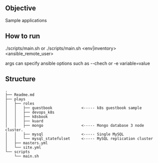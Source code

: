 ## Objective
Sample applications

## How to run
./scripts/main.sh or
./scripts/main.sh <env|inventory> <ansible_remote_user> <args>

args can specify ansible options such as --chech or -e variable=value

## Structure

```
.
├── Readme.md
├── plays
│   ├── roles
│   │   ├── guestbook             <----- k8s guestbook sample
│   │   ├── devops_k8s
│   │   ├── k8sbook
│   │   ├── kuard
│   │   ├── mongo                 <----- Mongo database 3 node cluster.
│   │   ├── mysql                 <----- Single MySQL
│   │   └── mysql_statefulset     <----- MySQL replication cluster
│   ├── masters.yml
│   └── site.yml
└── scripts
    └── main.sh

```